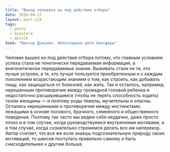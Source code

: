 ```yaml
---
title: "Выход человека из под действия отбора"
date: 2016-04-17
layout: post.njk
tags:
  - posts
  - biosfera
  - dolnik
book: "Виктор Дольник. Непослушное дитя биосферы"
---
```


Человек вышел из-под действия отбора потому, что главным условием успеха стала не генетически передаваемая информация, а внегенетически передаваемые знания. Выживать стали не те, кто лучше устроен, а те, кто лучше пользуется приобретенным и с каждым поколением возрастающим знанием о том, как строить, как добывать пищу, как защищаться от болезней, как жить. Так и осталось, например, нерешенным противоречие между громадной головой ребенка и недостаточно расширившимся (чтобы не терять способность ходить) тазом женщины — и поэтому роды тяжелы, мучительны и опасны. Остались нерешенными и противоречия между инстинктами, лежащими в основе полового, брачного, семейного и общественного поведения. Поэтому так часто мы ведем себя неудачно, даже просто плохо и в том случае, когда руководствуемся внутренними мотивами, и в том случае, когда сознательно стремимся делать все им наперекор. Автор считает, что все же если знаешь подсознательную природу своих мотиваций, то шансов поступать правильно самому и быть снисходительнее к другим больше.
